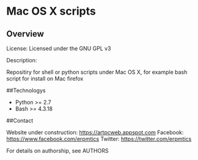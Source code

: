 # Mac OS X scripts

## Overview

License: Licensed under the GNU GPL v3

Description:

Repositiry for shell or python scripts under Mac OS X,
for example bash script for install on Mac firefox

##Technologys

* Python >= 2.7
* Bash >= 4.3.18

##Contact

Website under construction: https://artpcweb.appspot.com
Facebook: https://www.facebook.com/erpmtics
Twitter: https://twitter.com/erpmtics

For details on authorship, see AUTHORS